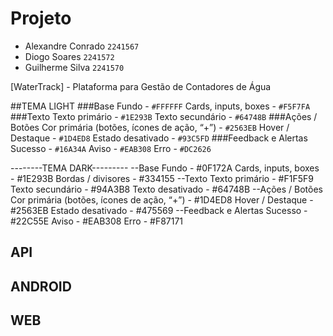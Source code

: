 # Projeto
 * Alexandre Conrado `2241567`
 * Diogo Soares `2241572`
 * Guilherme Silva `2241570`

[WaterTrack] - Plataforma para Gestão de Contadores de Água

##TEMA LIGHT
###Base
Fundo - `#FFFFFF`
Cards, inputs, boxes - `#F5F7FA`
###Texto
Texto primário - `#1E293B`
Texto secundário - `#64748B`
###Ações / Botões
Cor primária (botões, ícones de ação, “+”) - `#2563EB`
Hover / Destaque - `#1D4ED8`
Estado desativado - `#93C5FD`
###Feedback e Alertas
Sucesso - `#16A34A`
Aviso - `#EAB308`
Erro - `#DC2626`

--------TEMA DARK---------
--Base
Fundo - #0F172A
Cards, inputs, boxes - #1E293B
Bordas / divisores - #334155
--Texto
Texto primário - #F1F5F9
Texto secundário - #94A3B8
Texto desativado - #64748B
--Ações / Botões
Cor primária (botões, ícones de ação, “+”) - #1D4ED8
Hover / Destaque - #2563EB
Estado desativado - #475569
--Feedback e Alertas
Sucesso - #22C55E 
Aviso - #EAB308
Erro - #F87171

## API

## ANDROID

## WEB
